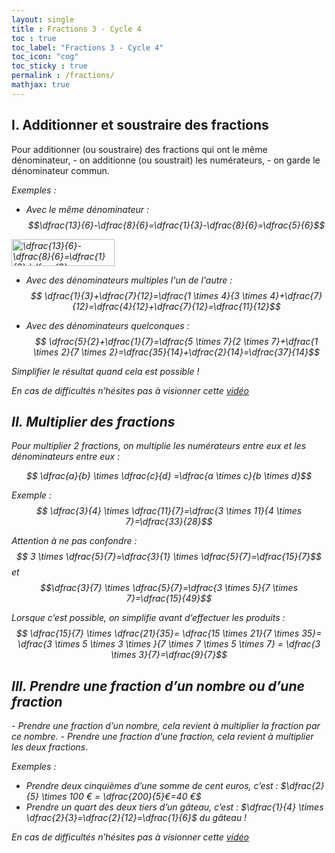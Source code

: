 ```yaml
---
layout: single
title : Fractions 3 - Cycle 4
toc : true
toc_label: "Fractions 3 - Cycle 4"
toc_icon: "cog"
toc_sticky : true
permalink : /fractions/
mathjax: true
---
```


## I. Additionner et soustraire des fractions


<div class="cours" markdown="1">
Pour additionner (ou soustraire) des fractions qui ont le même dénominateur,
- on additionne (ou soustrait) les numérateurs,
- on garde le dénominateur commun.   
</div>


<i class="icone exemple"/> Exemples : 
- Avec le même dénominateur :   
$$\dfrac{13}{6}-\dfrac{8}{6}=\dfrac{1}{3}-\dfrac{8}{6}=\dfrac{5}{6}$$ 

<img src="http://www.sciweavers.org/tex2img.php?eq=%5Cdfrac%7B13%7D%7B6%7D-%5Cdfrac%7B8%7D%7B6%7D%3D%5Cdfrac%7B1%7D%7B3%7D-%5Cdfrac%7B8%7D%7B6%7D%3D%5Cdfrac%7B5%7D%7B6%7D&bc=White&fc=Black&im=jpg&fs=12&ff=arev&edit=0" align="center" border="0" alt="\dfrac{13}{6}-\dfrac{8}{6}=\dfrac{1}{3}-\dfrac{8}{6}=\dfrac{5}{6}" width="165" height="43" />

- Avec des dénominateurs multiples l'un de l'autre :   
$$ \dfrac{1}{3}+\dfrac{7}{12}=\dfrac{1 \times 4}{3 \times 4}+\dfrac{7}{12}=\dfrac{4}{12}+\dfrac{7}{12}=\dfrac{11}{12}$$

- Avec des dénominateurs quelconques :   
$$ \dfrac{5}{2}+\dfrac{1}{7}=\dfrac{5 \times 7}{2 \times 7}+\dfrac{1 \times 2}{7 \times 2}=\dfrac{35}{14}+\dfrac{2}{14}=\dfrac{37}{14}$$


<i class="conseil"/> Simplifier le résultat quand cela est possible !   

<i class="lien"/> En cas de difficultés n’hésites pas à visionner cette [vidéo](https://www.youtube.com/watch?v=lGShZVQlXMQ)


## II. Multiplier des fractions

<div class="cours" markdown="1">
Pour multiplier 2 fractions, on multiplie les numérateurs entre eux et les dénominateurs entre eux :   

$$ \dfrac{a}{b} \times \dfrac{c}{d} =\dfrac{a \times c}{b \times d}$$
</div>


<i class="exemple"/> Exemple : $$ \dfrac{3}{4} \times \dfrac{11}{7}=\dfrac{3 \times 11}{4 \times 7}=\dfrac{33}{28}$$

				
<i class="attention"/> Attention à ne pas confondre : $$ 3 \times \dfrac{5}{7}=\dfrac{3}{1} \times \dfrac{5}{7}=\dfrac{15}{7}$$ et $$\dfrac{3}{7} \times \dfrac{5}{7}=\dfrac{3 \times 5}{7 \times 7}=\dfrac{15}{49}$$

	
<i class="conseil"/>  Lorsque c’est possible, on simplifie avant d’effectuer les produits :
$$ \dfrac{15}{7} \times \dfrac{21}{35}= \dfrac{15 \times 21}{7 \times 35}= \dfrac{3 \times 5 \times 3 \times }{7 \times 7 \times 5 \times 7} = \dfrac{3 \times 3}{7}=\dfrac{9}{7}$$


## III. Prendre une fraction d’un nombre ou d’une fraction


<div class="cours" markdown="1">
- Prendre une fraction d’un nombre, cela revient à multiplier la fraction par ce nombre.
- Prendre une fraction d’une fraction, cela revient à multiplier les deux fractions. 
</div>

<i class="exemple"/> Exemples :
- Prendre deux cinquièmes d’une somme de cent euros, c’est :
$\dfrac{2}{5} \times 100 € = \dfrac{200}{5}€=40 €$
- Prendre un quart des deux tiers d’un gâteau, c’est : 
$\dfrac{1}{4} \times \dfrac{2}{3}=\dfrac{2}{12}=\dfrac{1}{6}$ du gâteau !


<i class="lien"/> En cas de difficultés n’hésites pas à visionner cette [vidéo](https://youtu.be/OUDicIla23I) 


<!--stackedit_data:
eyJoaXN0b3J5IjpbMTM2Nzc2MTM5MF19
-->